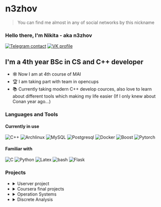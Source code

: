 # n3zhov
> You can find me almost in any of social networks by this nickname

### Hello there, I'm Nikita - aka n3zhov

[![Telegram contact][telegram_badge]][telegram_link]
[![VK profile][vk_badge]][vk_link]


## I'm a 4th year BSc in CS and C++ developer

- 🕸 Now I am at 4th course of MAI
- 🏆 I am taking part with team in opencups
- 📚 Currently taking modern C++ develop cources, also love to learn about different tools which making my life easier (If I only knew about Conan year ago...)


### Languages and Tools
#### Currently in use
![C++](https://img.shields.io/badge/C%2B%2B-00599C?style=for-the-badge&logo=c%2B%2B&logoColor=white)
![Archlinux](https://img.shields.io/badge/Arch-0078D6?style=for-the-badge&logo=archlinux&logoColor=white)
![MySQL](https://img.shields.io/badge/MySQL-02569B?style=for-the-badge&logo=mysql&logoColor=white)
![Postgresql](https://img.shields.io/badge/PostgreSQL-02569B?style=for-the-badge&logo=postgresql&logoColor=white)
![Docker](https://img.shields.io/badge/Docker-0769AD?style=for-the-badge&logo=docker&logoColor=white)
![Boost](https://img.shields.io/badge/Boost-00599C?style=for-the-badge&logoColor=white)
![Pytorch](https://img.shields.io/badge/Pytorch-00599C?style=for-the-badge&logo=pytorch&logoColor=orange)
#### Familiar with
![C](https://img.shields.io/badge/C-3776AB?style=for-the-badge&logo=c&logoColor=white)
![Python](https://img.shields.io/badge/python-007ec6?style=for-the-badge&logo=python&logoColor=yellow)
![Latex](https://img.shields.io/badge/latex-F2F4F9?style=for-the-badge&logo=latex&logoColor=grey&labelColor=F2F4F9)
![bash](https://img.shields.io/badge/Shell_Script-121011?style=for-the-badge&logo=gnu-bash&logoColor=white)
![Flask](https://img.shields.io/badge/flask-F2F4F9?style=for-the-badge&logo=flask&logoColor=black)
### Projects

<ul>
<li><details>
  <summary> Userver project</summary>
  
  <!--START_SECTION:Userver-->
  Project written on C++ with userver and boost frameworks being used
  
  1. [Files-DB][Userver_files] Created back-end app for managing files on cloud server. Created unit tests, configured CI.
  <!--END_SECTION:Userver-->
  
  </details>
  </li>
<li><details>
  <summary> Coursera final projects</summary>
  
  <!--START_SECTION:Coursera-->
  Coursera projects have written on C++
  
  1. [Events-DB][coursera_h1] Learned more about unit testing and implemented simple DB, which can tokenize queries for specific requests (like select all event before 12.12.2020). Also deepened my knowledge in termes of smart pointers.
  2. [TextIndexing][coursera_h2]. Create simple text search server with Inverted Index and implemented multi-threading queries processing with simple C++ instruments like async and lock_guard.
  <!--END_SECTION:Coursera-->
  
  </details>
  </li>
  
<li><details>
  <summary> Operation Systems</summary>
  
  <!--START_SECTION:os-->
  Operation Systems labs have written on C for Linux.
  
  1. [Processes][os_h2]. fork and pipe are never gonna be what they were before
  2. [Threads][os_h3]. Multi-threading naive text search (Ironic).
  3. [File mapping][os_h4]. Multi-process communication using filemapping
  4. [Libraries][os_h5]. Create 2 libraries and 2 programms, which use these libraries.
  5. [ZMQPP][os_h6-8]. Implement a distributed system for asynchronous request processing.
  6. [KP][os_kp]. Created server of messages with zmqpp library.
  <!--END_SECTION:os-->
  
  </details>
  </li>

  <li><details>
  <summary> Discrete Analysis</summary>
  
  <!--START_SECTION:DA-->
  Discrete Analysis
  
  1. [Labs][DA_labs]. Different algorithms implementantions on c++. Used bash+python to write local checker for some labs.
  2. [KP][DA_KP]. Point-Location-Problem. (TODO: Write normal Readme and refactor code).
  <!--END_SECTION:DA-->
  
  </details>
  </li>
</ul>

[telegram_link]: https://t.me/n3zhov
[telegram_badge]: https://img.shields.io/badge/Telegram-2CA5E0?style=for-the-badge&logo=telegram&logoColor=white "Telegram contact"

[vk_link]: https://vk.com/n3zhov
[vk_badge]: https://img.shields.io/badge/вконтакте-%232E87FB.svg?&style=for-the-badge&logo=vk&logoColor=white

[Userver_files]: https://github.com/n3zhov/yet_another_disk
[coursera_h1]: https://github.com/n3zhov/Events-DB
[coursera_h2]: https://github.com/n3zhov/TextIndexing


[os_h2]: https://github.com/n3zhov/OS_labs/tree/master/lab2
[os_h3]: https://github.com/n3zhov/OS_labs/tree/master/lab3
[os_h4]: https://github.com/n3zhov/OS_labs/tree/master/lab4
[os_h5]: https://github.com/n3zhov/OS_labs/tree/master/lab5
[os_h6-8]: https://github.com/n3zhov/OS_labs/tree/master/lab6-8
[os_kp]: https://github.com/n3zhov/KP_OS

[DA_labs]: https://github.com/n3zhov/Diskran
[DA_KP]: https://github.com/n3zhov/KP_Diskran

